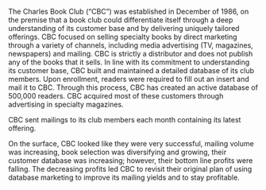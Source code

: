 The Charles Book Club (“CBC”) was established in December of 1986, on the premise that a book club could differentiate itself through a deep understanding of its customer base and by delivering uniquely tailored offerings. CBC focused on selling specialty books by direct marketing through a variety of channels, including media advertising (TV, magazines, newspapers) and mailing. CBC is strictly a distributor and does not publish any of the books that it sells. In line with its commitment to understanding its customer base, CBC built and maintained a detailed database of its club members. Upon enrollment, readers were required to fill out an insert and mail it to CBC. Through this process, CBC has created an active database of 500,000 readers. CBC acquired most of these customers through advertising in specialty magazines.

CBC sent mailings to its club members each month containing its latest offering. 

On the surface, CBC looked like they were very successful, mailing volume was increasing, book selection was diversifying and growing, their customer database was increasing; however, their bottom line profits were falling. The decreasing profits led CBC to revisit their original plan of using database marketing to improve its mailing yields and to stay profitable. 
